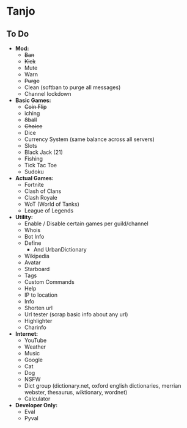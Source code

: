 # Tanjo

## To Do
- **Mod:**
	- ~~Ban~~
	- ~~Kick~~
	- Mute
	- Warn
	- ~~Purge~~	
	- Clean (softban to purge all messages)
	- Channel lockdown
- **Basic Games:**
	- ~~Coin Flip~~
	- iching
	- ~~8ball~~
	- ~~Choice~~
	- Dice
	- Currency System (same balance across all servers)
	- Slots
	- Black Jack (21)
	- Fishing
	- Tick Tac Toe
	- Sudoku
- **Actual Games:**
	- Fortnite
	- Clash of Clans
	- Clash Royale
	- WoT (World of Tanks)
	- League of Legends
- **Utility:**
	- Enable / Disable certain games per guild/channel
	- Whois
	- Bot Info
	- Define
		- And UrbanDictionary
	- Wikipedia
	- Avatar
	- Starboard
	- Tags
	- Custom Commands
	- Help
	- IP to location
	- Info
	- Shorten url
	- Url tester (scrap basic info about any url)
	- Highlighter
	- Charinfo
- **Internet:**
	- YouTube	
	- Weather
	- Music
	- Google
	- Cat
	- Dog
	- NSFW
	- Dict group (dictionary.net, oxford english dictionaries, merrian webster, thesaurus, wiktionary, wordnet)
	- Calculator
- **Developer Only:**
	- Eval
	- Pyval
